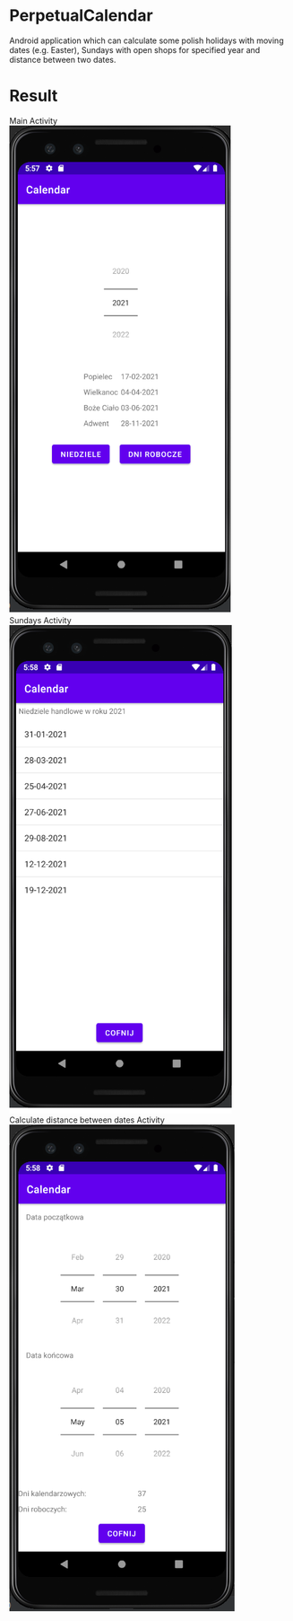 # PerpetualCalendar
Android application which can calculate some polish holidays with moving dates (e.g. Easter), Sundays with open shops for specified year and distance between two dates.
# Result
Main Activity <br />
![alt text](https://github.com/marmir99/PerpetualCalendar/blob/main/phone1.png) <br />
Sundays Activity <br />
![alt text](https://github.com/marmir99/PerpetualCalendar/blob/main/phone2.png) <br />
Calculate distance between dates Activity <br />
![alt text](https://github.com/marmir99/PerpetualCalendar/blob/main/phone3.png)
